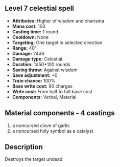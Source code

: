 ## Level 7 celestial spell

- **Attributes:** Higher of wisdom and charisma
- **Mana cost:** 100
- **Casting time:** 1 round
- **Cooldown:** None
- **Targeting:** One target in selected direction
- **Range:** 40'
- **Damage:** 24d6
- **Damage type:** Celestial
- **Duration:** 1d50+100 rounds
- **Saving throw:** Against wisdom
- **Save adjustment:** +0
- **Train chance:** 100%
- **Base write cost:** 90 charges
- **Write cost:** From half to full base cost
- **Components:** Verbal, Material

## Material components - 4 castings

1. a noncursed clove of garlic
2. a noncursed holy symbol as a catalyst

## Description

Destroys the target undead
